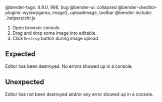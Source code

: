 @bender-tags: 4.9.0, 966, bug
@bender-ui: collapsed
@bender-ckeditor-plugins: wysiwygarea, image2, uploadimage, toolbar
@bender-include: _helpers/xhr.js

1. Open browser console.
2. Drag and drop some image into editable.
3. Click `Destroy` button during image upload.

## Expected

Editor has been destroyed. No errors showed up in a console.

## Unexpected

Editor has not been destroyed and/or any error showed up in a console.
